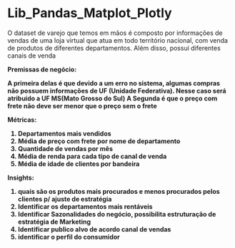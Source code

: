 # Lib_Pandas_Matplot_Plotly

O dataset de varejo que temos em mãos é composto por informações de vendas de uma loja virtual que atua em todo território nacional, com venda de produtos de diferentes departamentos.
Além disso, possui diferentes canais de venda

 <strong>Premissas de negócio:<strong>

A primeira delas é que  devido a um erro no sistema, algumas compras não possuem informações de UF (Unidade Federativa). Nesse caso será atribuído a UF MS(Mato Grosso do Sul)
A Segunda é que o preço com frete não deve ser menor que o preço sem o frete

 <strong>Métricas:<strong>

1. Departamentos mais vendidos
2. Média de preço com frete por nome de departamento
3. Quantidade de vendas por mês
4. Média de renda para cada tipo de canal de venda
5. Média de idade de clientes por bandeira

 <strong>Insights:<strong>

1. quais são os produtos mais procurados e menos procurados pelos clientes p/ ajuste de estratégia
2. Identificar os departamentos mais rentáveis
3. Identificar Sazonalidades do negócio, possibilita estruturação de estratégia de Marketing
4. Identificar publico alvo de acordo canal de vendas
5. identificar o perfil do consumidor 
